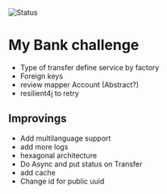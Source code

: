 ![Status](https://github.com/iundarigun/my-bank-challenge/actions/workflows/my-bank-challenge-ci.yml/badge.svg)
# My Bank challenge

- Type of transfer define service by factory
- Foreign keys
- review mapper Account (Abstract?)
- resilient4j to retry

## Improvings
- Add multilanguage support
- add more logs
- hexagonal architecture
- Do Async and put status on Transfer
- add cache
- Change id for public uuid